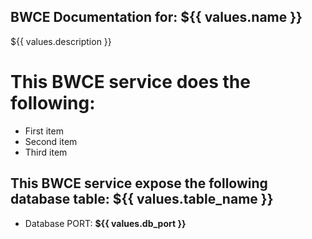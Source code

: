 BWCE Documentation for: ${{ values.name }}
-------

${{ values.description }}

This BWCE service does the following:
===========================

- First item
- Second item
- Third item

## This BWCE service expose the following database table: ${{ values.table_name }}

- Database PORT: **${{ values.db_port }}**

